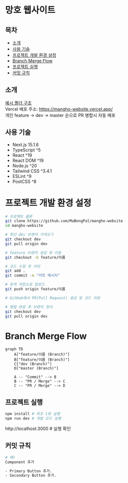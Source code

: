 # 망호 웹사이트

## 목차
- [소개](#소개)
- [사용 기술](#사용-기술)
- [프로젝트 개발 환경 설정](#프로젝트-개발-환경-설정)
- [Branch Merge Flow](#branch-merge-flow)
- [프로젝트 실행](#프로젝트-실행)
- [커밋 규칙](#커밋-규칙)


## 소개
[예시 폴더 구조](https://github.com/mertthesamael/lalasia)
<br>
Vercel 배포 주소: https://mangho-website.vercel.app/
<br>
개인 feature -> dev -> master 순으로 PR 병합시 자동 배포

## 사용 기술
- Next.js 15.1.6
- TypeScript ^5
- React ^19
- React DOM ^19
- Node.js ^20
- Tailwind CSS ^3.4.1
- ESLint ^9
- PostCSS ^8


# 프로젝트 개발 환경 설정
```bash
# 프로젝트 클론
git clone https://github.com/MaBongPal/mangho-website
cd mangho-website

# 최신 dev 브랜치 가져오기
git checkout dev
git pull origin dev

# feature 브랜치 생성 후 이동
git checkout -b feature/이름

# 코드 수정 후 커밋
git add .
git commit -m "커밋 메시지"

# 원격 저장소로 업로드
git push origin feature/이름

# GitHub에서 PR(Pull Request) 생성 및 코드 리뷰

# 병합 완료 후 브랜치 정리
git checkout dev
git pull origin dev
```


# Branch Merge Flow
```mermaid
graph TD
    A["feature/이름 (Branch)"]
    B["feature/이름 (Branch)"]
    C["dev (Branch)"]
    D["master (Branch)"]

    A -- "Commit" --> B
    B -- "PR / Merge" --> C
    C -- "PR / Merge" --> D
```


## 프로젝트 실행
```bash
npm install # 최초 1회 실행
npm run dev # 개발 모드 실행
```
http://localhost:3000 # 실행 확인


## 커밋 규칙
```bash
# 예)
Component 추가

- Primary Button 추가.
- Secondary Button 추가.
```